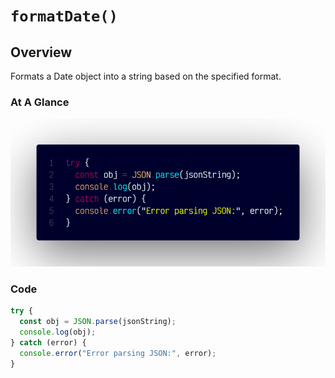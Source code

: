 # `formatDate()`

## Overview

Formats a Date object into a string based on the specified format.

### At A Glance

![A screenshot of the titular code snippet](../snapshots/fetchJson.png)

### Code

```js
try {
  const obj = JSON.parse(jsonString);
  console.log(obj);
} catch (error) {
  console.error("Error parsing JSON:", error);
}
```
